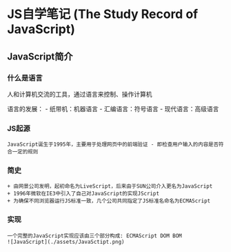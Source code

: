 # JS自学笔记 (The Study Record of JavaScript)

## JavaScript简介

### 什么是语言
   人和计算机交流的工具，通过语言来控制、操作计算机

   语言的发展：
        - 纸带机：机器语言
        - 汇编语言：符号语言
        - 现代语言：高级语言

### JS起源
    JavaScript诞生于1995年，主要用于处理网页中的前端验证 - 即检查用户输入的内容是否符合一定的规则

### 简史
    + 由网景公司发明，起初命名为LiveScript，后来由于SUN公司介入更名为JavaScript
    + 1996年微软在IE3中引入了自己对JavaScript的实现JScript
    + 为确保不同浏览器运行JS标准一致，几个公司共同指定了JS标准名命名为ECMAScript

### 实现
    一个完整的JavaScript实现应该由三个部分构成: ECMAScript DOM BOM
    ![JavaScript](./assets/JavaSctipt.png)


